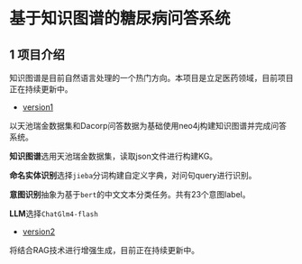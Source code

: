# 基于知识图谱的糖尿病问答系统

## 1 项目介绍

知识图谱是目前自然语言处理的一个热门方向。本项目是立足医药领域，目前项目正在持续更新中。

- [version1](version1/README.md)

以天池瑞金数据集和Dacorp问答数据为基础使用neo4j构建知识图谱并完成问答系统。

**知识图谱**选用天池瑞金数据集，读取json文件进行构建KG。

**命名实体识别**选择`jieba`分词构建自定义字典，对问句query进行识别。

**意图识别**抽象为基于`bert`的中文文本分类任务。共有23个意图label。

**LLM**选择`ChatGlm4-flash`

- [version2](version2/README.md)

将结合RAG技术进行增强生成，目前正在持续更新中。